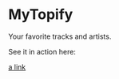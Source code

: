 # MyTopify

Your favorite tracks and artists.

See it in action here:

[a link](https://mytopify.web.app/)